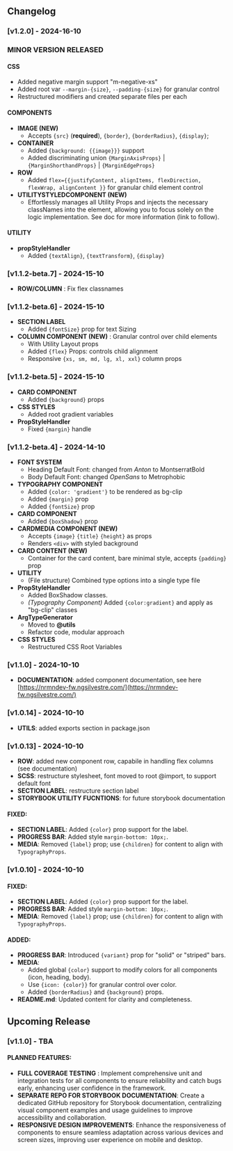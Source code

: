 ## Changelog

### [v1.2.0] - 2024-16-10

### MINOR VERSION RELEASED

#### CSS

- Added negative margin support "m-negative-xs"
- Added root var `--margin-{size}`, `--padding-{size}` for granular control
- Restructured modifiers and created separate files per each

#### COMPONENTS

- **IMAGE (NEW)**
  - Accepts `{src}` (**required**), `{border}`, `{borderRadius}`, `{display}`;
- **CONTAINER**
  - Added `{background: {{image}}}` support
  - Added discriminating union `{MarginAxisProps}` | `{MarginShorthandProps}` | `{MarginEdgeProps}`
- **ROW**
  - Added `flex={{justifyContent, alignItems, flexDirection, flexWrap, alignContent }}` for granular child element control
- **UTILITYSTYLEDCOMPONENT (NEW)**
  - Effortlessly manages all Utility Props and injects the necessary classNames into the element, allowing you to focus solely on the logic implementation. See doc for more information (link to follow).

#### UTILITY

- **propStyleHandler**
  - Added `{textAlign}`, `{textTransform}`, `{display}`

### [v1.1.2-beta.7] - 2024-15-10

- **ROW/COLUMN** : Fix flex classnames

### [v1.1.2-beta.6] - 2024-15-10

- **SECTION LABEL**
  - Added `{fontSize}` prop for text Sizing
- **COLUMN COMPONENT (NEW)** : Granular control over child elements
  - With Utility Layout props
  - Added `{flex}` Props: controls child alignment
  - Responsive `{xs, sm, md, lg, xl, xxl}` column props

### [v1.1.2-beta.5] - 2024-15-10

- **CARD COMPONENT**
  - Added `{background}` props
- **CSS STYLES**
  - Added root gradient variables
- **PropStyleHandler**
  - Fixed `{margin}` handle

### [v1.1.2-beta.4] - 2024-14-10

- **FONT SYSTEM**
  - Heading Default Font: changed from _Anton_ to MontserratBold
  - Body Default Font: changed _OpenSans_ to Metrophobic
- **TYPOGRAPHY COMPONENT**
  - Added `{color: 'gradient'}` to be rendered as bg-clip
  - Added `{margin}` prop
  - Added `{fontSize}` prop
- **CARD COMPONENT**
  - Added `{boxShadow}` prop
- **CARDMEDIA COMPONENT (NEW)**
  - Accepts `{image}` `{title}` `{height}` as props
  - Renders `<div>` with styled background
- **CARD CONTENT (NEW)**
  - Container for the card content, bare minimal style, accepts `{padding}` prop
- **UTILITY**
  - (File structure) Combined type options into a single type file
- **PropStyleHandler**
  - Added BoxShadow classes.
  - _(Typography Component)_ Added `{color:gradient}` and apply as "bg-clip" classes
- **ArgTypeGenerator**
  - Moved to **@utils**
  - Refactor code, modular approach
- **CSS STYLES**
  - Restructured CSS Root Variables

### [v1.1.0] - 2024-10-10

- **DOCUMENTATION**: added component documentation, see here [https://nrmndev-fw.ngsilvestre.com/](https://nrmndev-fw.ngsilvestre.com/)

### [v1.0.14] - 2024-10-10

- **UTILS**: added exports section in package.json

### [v1.0.13] - 2024-10-10

- **ROW**: added new component row, capabile in handling flex columns (see documentation)
- **SCSS**: restructure stylesheet, font moved to root @import, to support default font
- **SECTION LABEL**: restructure section label
- **STORYBOOK UTILITY FUCNTIONS**: for future storybook documentation

#### FIXED:

- **SECTION LABEL**: Added `{color}` prop support for the label.
- **PROGRESS BAR**: Added style `margin-bottom: 10px;`.
- **MEDIA**: Removed `{label}` prop; use `{children}` for content to align with `TypographyProps`.

### [v1.0.10] - 2024-10-10

#### FIXED:

- **SECTION LABEL**: Added `{color}` prop support for the label.
- **PROGRESS BAR**: Added style `margin-bottom: 10px;`.
- **MEDIA**: Removed `{label}` prop; use `{children}` for content to align with `TypographyProps`.

#### ADDED:

- **PROGRESS BAR**: Introduced `{variant}` prop for "solid" or "striped" bars.
- **MEDIA**:
  - Added global `{color}` support to modify colors for all components (icon, heading, body).
  - Use `{icon: {color}}` for granular control over color.
  - Added `{borderRadius}` and `{background}` props.
- **README.md**: Updated content for clarity and completeness.

## Upcoming Release

### [v1.1.0] - TBA

#### PLANNED FEATURES:

- **FULL COVERAGE TESTING** : Implement comprehensive unit and integration tests for all components to ensure reliability and catch bugs early, enhancing user confidence in the framework.
- **SEPARATE REPO FOR STORYBOOK DOCUMENTATION**: Create a dedicated GitHub repository for Storybook documentation, centralizing visual component examples and usage guidelines to improve accessibility and collaboration.
- **RESPONSIVE DESIGN IMPROVEMENTS**: Enhance the responsiveness of components to ensure seamless adaptation across various devices and screen sizes, improving user experience on mobile and desktop.
